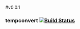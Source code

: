 #v0.0.1

### tempconvert  [![Build Status](https://travis-ci.org/ekeitho/temp_converter.svg?branch=master)](https://travis-ci.org/ekeitho/temp_converter)

